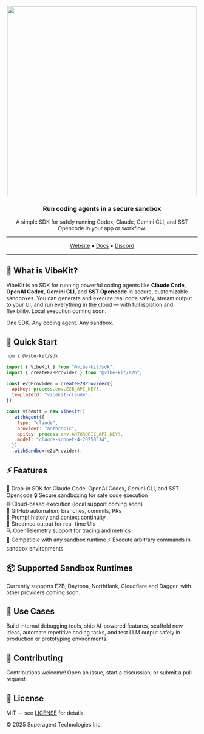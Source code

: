 <div align="center">

<img width="500px" src="./assets/vibekit-hero.png" />

### Run coding agents in a secure sandbox

A simple SDK for safely running Codex, Claude, Gemini CLI, and SST Opencode in your app or workflow.

---

[Website](https://vibekit.sh) • [Docs](https://docs.vibekit.sh) • [Discord](https://discord.com/invite/mhmJUTjW4b)

---
</div>

## 🧠 What is VibeKit?

VibeKit is an SDK for running powerful coding agents like **Claude Code**, **OpenAI Codex**, **Gemini CLI**, and **SST Opencode** in secure, customizable sandboxes. You can generate and execute real code safely, stream output to your UI, and run everything in the cloud — with full isolation and flexibility. Local execution coming soon.

One SDK. Any coding agent. Any sandbox.

## 🚀 Quick Start

```bash
npm i @vibe-kit/sdk
```

```javascript
import { VibeKit } from "@vibe-kit/sdk";
import { createE2BProvider } from "@vibe-kit/e2b";

const e2bProvider = createE2BProvider({
  apiKey: process.env.E2B_API_KEY!,
  templateId: "vibekit-claude",
});

const vibeKit = new VibeKit()
  .withAgent({
    type: "claude",
    provider: "anthropic",
    apiKey: process.env.ANTHROPIC_API_KEY!,
    model: "claude-sonnet-4-20250514",
  })
  .withSandbox(e2bProvider);
```

## ⚡️ Features

🧠 Drop-in SDK for Claude Code, OpenAI Codex, Gemini CLI, and SST Opencode 
🔒 Secure sandboxing for safe code execution  
🌐 Cloud-based execution (local support coming soon)  
🔁 GitHub automation: branches, commits, PRs  
💬 Prompt history and context continuity  
📡 Streamed output for real-time UIs  
🔍 OpenTelemetry support for tracing and metrics  
🧰 Compatible with any sandbox runtime
⚡ Execute arbitrary commands in sandbox environments

## 📦 Supported Sandbox Runtimes

Currently supports E2B, Daytona, Northflank, Cloudflare and Dagger, with other providers coming soon.

## 🧪 Use Cases

Build internal debugging tools, ship AI-powered features, scaffold new ideas, automate repetitive coding tasks, and test LLM output safely in production or prototyping environments.

## 🤝 Contributing

Contributions welcome! Open an issue, start a discussion, or submit a pull request.

## 📄 License

MIT — see [LICENSE](./LICENSE) for details.

© 2025 Superagent Technologies Inc.
